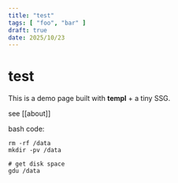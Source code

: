 ```yaml
---
title: "test"
tags: [ "foo", "bar" ]
draft: true
date: 2025/10/23
---
```


# test

This is a demo page built with **templ** + a tiny SSG.

see [[about]]

bash code:

    rm -rf /data
    mkdir -pv /data

    # get disk space
    gdu /data
